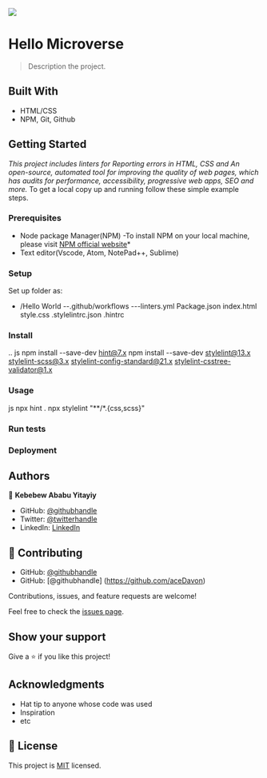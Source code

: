 ![](https://img.shields.io/badge/Microverse-blueviolet)

# Hello Microverse

> Description the project.


## Built With

- HTML/CSS
- NPM, Git, Github

## Getting Started

*This project includes linters for Reporting errors in HTML, CSS and An open-source, automated tool for improving the quality of web pages, which has audits for performance, accessibility, progressive web apps, SEO and more.*
To get a local copy up and running follow these simple example steps.

### Prerequisites
- Node package Manager(NPM)
    -To install NPM on your local machine, please visit [ NPM official website]('https://nodejs.org/en/download/')*
- Text editor(Vscode, Atom, NotePad++, Sublime)

### Setup
Set up folder as:
- /Hello World
    --.github/workflows
        ---linters.yml
    Package.json
    index.html
    style.css
    .stylelintrc.json
    .hintrc
### Install
.. js
npm install --save-dev hint@7.x
npm install --save-dev stylelint@13.x stylelint-scss@3.x stylelint-config-standard@21.x stylelint-csstree-validator@1.x
### Usage
js
npx hint .
npx stylelint "**/*.{css,scss}"
### Run tests

### Deployment


## Authors

👤 **Kebebew Ababu Yitayiy**

- GitHub: [@githubhandle](https://github.com/kebebewAbabu)
- Twitter: [@twitterhandle](https://twitter.com/keab)
- LinkedIn: [LinkedIn](https://linkedin.com/in/kebebew)


## 🤝 Contributing

- GitHub: [@githubhandle](https://github.com/iambenkis)
- GitHub: [@githubhandle] (https://github.com/aceDavon)


Contributions, issues, and feature requests are welcome!

Feel free to check the [issues page](../../issues/).

## Show your support

Give a ⭐️ if you like this project!

## Acknowledgments

- Hat tip to anyone whose code was used
- Inspiration
- etc

## 📝 License

This project is [MIT](./MIT.md) licensed.